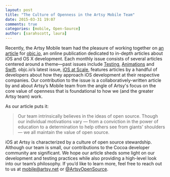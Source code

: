 ```yaml
---
layout: post
title: "The Culture of Openness in the Artsy Mobile Team"
date: 2015-03-31 19:07
comments: true
categories: [mobile, Open-Source]
author: [sarahscott, laura]
---
```


Recently, the Artsy Mobile team had the pleasure of working together on [an article](http://www.objc.io/issue-22/artsy.html) for [objc.io](http://www.objc.io), an online publication dedicated to in-depth articles about iOS and OS X development. Each monthly issue consists of several articles centered around a theme—past issues include [Testing](http://www.objc.io/issue-15/), [Animations](http://www.objc.io/issue-12/) and [Swift](http://www.objc.io/issue-16/). objc.io’s latest issue, [iOS at Scale](http://www.objc.io/issue-22), features articles by a handful of developers about how they approach iOS development at their respective companies. Our contribution to the issue is a collaboratively-written article by and about Artsy’s Mobile team from the angle of Artsy's focus on the core value of openness that is foundational to how we (and the greater Artsy team) work.

As our article puts it:
> Our team intrinsically believes in the ideas of open source. Though our individual motivations vary — from a conviction in the power of education to a determination to help others see from giants’ shoulders — we all maintain the value of open source.

iOS at Artsy is characterized by a culture of open source stewardship. Although our team is small, our contributions to the Cocoa developer community are significant. We hope our article sheds some light on our development and testing practices while also providing a high-level look into our team’s philosophy. If you’d like to learn more, feel free to reach out to us at <mobile@artsy.net> or [@ArtsyOpenSource](https://twitter.com/artsyopensource).
